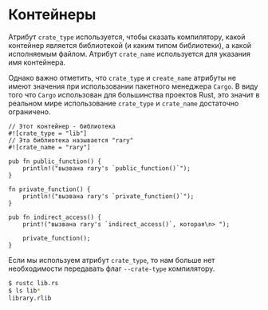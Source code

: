 # Контейнеры

Атрибут `crate_type` используется, чтобы сказать компилятору,
какой контейнер является библиотекой (и каким типом библиотеки),
а какой исполняемым файлом. Атрибут `crate_name` используется для указания имя контейнера.

Однако важно отметить, что `crate_type` и `create_name`
атрибуты не имеют значения при использовании пакетного менеджера `Cargo`.
В виду того что `Cargo` использован для большинства проектов Rust,
это значит в реальном мире использование `crate_type` и `crate_name`
достаточно ограничено.

```rust,editable
// Этот контейнер - библиотека
#![crate_type = "lib"]
// Эта библиотека называется "rary"
#![crate_name = "rary"]

pub fn public_function() {
    println!("вызвана rary's `public_function()`");
}

fn private_function() {
    println!("вызвана rary's `private_function()`");
}

pub fn indirect_access() {
    print!("вызвана rary's `indirect_access()`, которая\n> ");

    private_function();
}
```

Если мы используем атрибут `crate_type`,
то нам больше нет необходимости передавать флаг `--crate-type` компилятору.

```bash
$ rustc lib.rs
$ ls lib*
library.rlib
```
